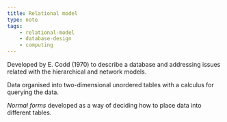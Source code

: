 ```yaml
---
title: Relational model
type: note
tags:
    - relational-model
    - database-design
    - computing
---
```




Developed by E. Codd (1970) to describe a database and addressing issues related with the hierarchical and network models.

Data organised into two-dimensional unordered tables with a calculus for querying the data.

_Normal forms_ developed as a way of deciding how to place data into different tables.

